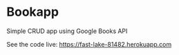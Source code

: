 # Bookapp
Simple CRUD app using Google Books API

See the code live: https://fast-lake-81482.herokuapp.com
